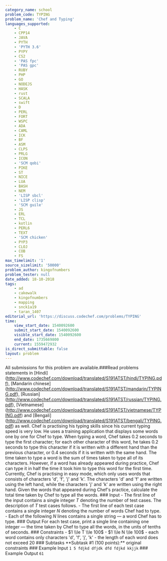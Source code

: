 ```yaml
---
category_name: school
problem_code: TYPING
problem_name: 'Chef and Typing'
languages_supported:
    - C
    - CPP14
    - JAVA
    - PYTH
    - 'PYTH 3.6'
    - PYPY
    - CS2
    - 'PAS fpc'
    - 'PAS gpc'
    - RUBY
    - PHP
    - GO
    - NODEJS
    - HASK
    - rust
    - SCALA
    - swift
    - D
    - PERL
    - FORT
    - WSPC
    - ADA
    - CAML
    - ICK
    - BF
    - ASM
    - CLPS
    - PRLG
    - ICON
    - 'SCM qobi'
    - PIKE
    - ST
    - NICE
    - LUA
    - BASH
    - NEM
    - 'LISP sbcl'
    - 'LISP clisp'
    - 'SCM guile'
    - JS
    - ERL
    - TCL
    - kotlin
    - PERL6
    - TEXT
    - 'SCM chicken'
    - PYP3
    - CLOJ
    - COB
    - FS
max_timelimit: '1'
source_sizelimit: '50000'
problem_author: kingofnumbers
problem_tester: null
date_added: 18-10-2018
tags:
    - ad
    - cakewalk
    - kingofnumbers
    - mapping
    - snck1a19
    - taran_1407
editorial_url: 'https://discuss.codechef.com/problems/TYPING'
time:
    view_start_date: 1540092600
    submit_start_date: 1540092600
    visible_start_date: 1540092600
    end_date: 1735669800
    current: 1559472932
is_direct_submittable: false
layout: problem
---
```

All submissions for this problem are available.\###Read problems statements in \[Hindi\](http://www.codechef.com/download/translated/S191ATST/hindi/TYPING.pdf), \[Mandarin chinese\](http://www.codechef.com/download/translated/S191ATST/mandarin/TYPING.pdf), \[Russian\](http://www.codechef.com/download/translated/S191ATST/russian/TYPING.pdf), \[Vietnamese\](http://www.codechef.com/download/translated/S191ATST/vietnamese/TYPING.pdf) and \[Bengali\](http://www.codechef.com/download/translated/S191ATST/bengali/TYPING.pdf) as well. Chef is practising his typing skills since his current typing speed is very low. He uses a training application that displays some words one by one for Chef to type. When typing a word, Chef takes 0.2 seconds to type the first character; for each other character of this word, he takes 0.2 seconds to type this character if it is written with a different hand than the previous character, or 0.4 seconds if it is written with the same hand. The time taken to type a word is the sum of times taken to type all of its characters. However, if a word has already appeared during practice, Chef can type it in half the time it took him to type this word for the first time. Currently, Chef is practising in easy mode, which only uses words that consists of characters 'd', 'f', 'j' and 'k'. The characters 'd' and 'f' are written using the left hand, while the characters 'j' and 'k' are written using the right hand. Given the words that appeared during Chef's practice, calculate the total time taken by Chef to type all the words. ### Input - The first line of the input contains a single integer $T$ denoting the number of test cases. The description of $T$ test cases follows. - The first line of each test case contains a single integer $N$ denoting the number of words Chef had to type. - Each of the following $N$ lines contains a single string — a word Chef has to type. ### Output For each test case, print a single line containing one integer — the time taken by Chef to type all the words, in the units of tenths of seconds. ### Constraints - $1 \\le T \\le 100$ - $1 \\le N \\le 100$ - each word contains only characters 'd', 'f', 'j', 'k' - the length of each word does not exceed $20$ ### Subtasks \*\*Subtask #1 (100 points):\*\* original constraints ### Example Input ``` 1 5 fdjkd dfjdk dfd fdjkd kkjjk ``` ### Example Output ``` 61 ```
